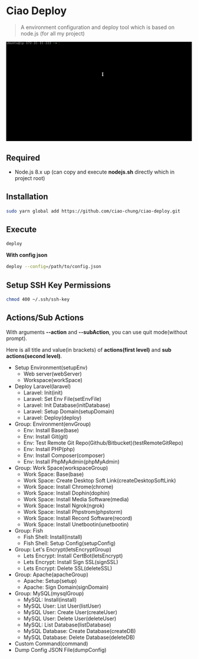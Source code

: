 # Ciao Deploy

> A environment configuration and deploy tool which is based on node.js (for all my project)

![deploy](meta/deploy.gif)

## Required

- Node.js 8.x up (can copy and execute **nodejs.sh** directly which in project root)

## Installation

```bash
sudo yarn global add https://github.com/ciao-chung/ciao-deploy.git
```

## Execute

```bash
deploy
```

**With config json**

```bash
deploy --config=/path/to/config.json
```

## Setup SSH Key Permissions

```bash
chmod 400 ~/.ssh/ssh-key
```

## Actions/Sub Actions

With arguments **--action** and **--subAction**, you can use quit mode(without prompt).

Here is all title and value(in brackets) of **actions(first level)** and **sub actions(second level)**.

- Setup Environment(setupEnv)
  - Web server(webServer)
  - Workspace(workSpace)
- Deploy Laravel(laravel)
  - Laravel: Init(init)
  - Laravel: Set Env File(setEnvFile)
  - Laravel: Init Database(initDatabase)
  - Laravel: Setup Domain(setupDomain)
  - Laravel: Deploy(deploy)
- Group: Environment(envGroup)
  - Env: Install Base(base)
  - Env: Install Git(git)
  - Env: Test Remote Git Repo(Github/Bitbucket)(testRemoteGitRepo)
  - Env: Install PHP(php)
  - Env: Install Composer(composer)
  - Env: Install PhpMyAdmin(phpMyAdmin)
- Group: Work Space(workspaceGroup)
  - Work Space: Base(base)
  - Work Space: Create Desktop Soft Link(createDesktopSoftLink)
  - Work Space: Install Chrome(chrome)
  - Work Space: Install Dophin(dophin)
  - Work Space: Install Media Software(media)
  - Work Space: Install Ngrok(ngrok)
  - Work Space: Install Phpstrom(phpstorm)
  - Work Space: Install Record Software(record)
  - Work Space: Install Unetbootin(unetbootin)
- Group: Fish
  - Fish Shell: Install(install)
  - Fish Shell: Setup Config(setupConfig)
- Group: Let's Encrypt(letsEncryptGroup)
  - Lets Encrypt: Install CertBot(letsEncrypt)
  - Lets Encrypt: Install Sign SSL(signSSL)
  - Lets Encrypt: Delete SSL(deleteSSL)
- Group: Apache(apacheGroup)
  - Apache: Setup(setup)
  - Apache: Sign Domain(signDomain)
- Group: MySQL(mysqlGroup)
  - MySQL: Install(install)
  - MySQL User: List User(listUser)
  - MySQL User: Create User(createUser)
  - MySQL User: Delete User(deleteUser)
  - MySQL: List Database(listDatabase)
  - MySQL Database: Create Database(createDB)
  - MySQL Database: Delete Database(deleteDB)
- Custom Command(command)
- Dump Config JSON File(dumpConfig)